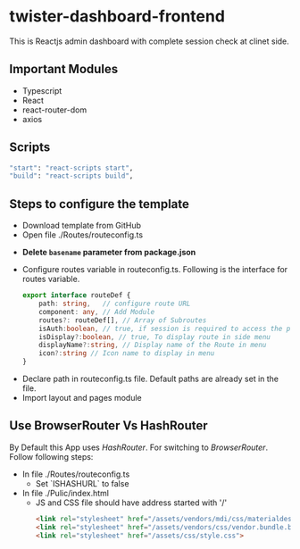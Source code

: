 # twister-dashboard-frontend
This is Reactjs admin dashboard with complete session check at clinet side.

## Important Modules
<ul>
<li>
Typescript
</li>

<li>
React
</li>

<li>
react-router-dom
</li>

<li>
axios
</li>
</ul>

## Scripts
```bash
"start": "react-scripts start",
"build": "react-scripts build",
```
## Steps to configure the template
<ul>
<li>
Download template from GitHub
</li>
<li>
Open file ./Routes/routeconfig.ts
</li>
<li>

**Delete `basename` parameter from package.json**
</li>
<li>
Configure routes variable in routeconfig.ts. Following is the interface for routes variable.

```typescript
export interface routeDef {
    path: string,   // configure route URL
    component: any, // Add Module
    routes?: routeDef[], // Array of Subroutes
    isAuth:boolean, // true, if session is required to access the page.
    isDisplay?:boolean, // true, To display route in side menu
    displayName?:string, // Display name of the Route in menu
    icon?:string // Icon name to display in menu 
}
```
</li>
<li>
Declare path in routeconfig.ts file. Default paths are already set in the file.
</li>
<li>
Import layout and pages module 
</li>
</ul>

## Use BrowserRouter Vs HashRouter

By Default this App uses _HashRouter_. For switching to _BrowserRouter_. Follow following steps:
<ul>
<li>
In file ./Routes/routeconfig.ts

<ul>
<li>
Set `ISHASHURL` to false
</li>
</ul>
</li>
<li>
In file ./Pulic/index.html

<ul>
<li>
JS and CSS file should have address started with '/'

```html
<link rel="stylesheet" href="/assets/vendors/mdi/css/materialdesignicons.min.css">
<link rel="stylesheet" href="/assets/vendors/css/vendor.bundle.base.css">
<link rel="stylesheet" href="/assets/css/style.css">
```
</li>
</ul>
</li>
</ul>